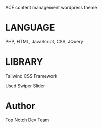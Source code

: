 
ACF content management wordpress theme

# LANGUAGE
PHP, HTML, JavaScript, CSS, JQuery

# LIBRARY

Tailwind CSS Framework

Used Swiper Slider

# Author

Top Notch Dev Team